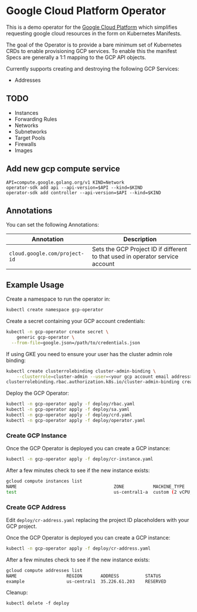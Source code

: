 # Google Cloud Platform Operator

This is a demo operator for the [Google Cloud Platform](https://cloud.google.com) which simplifies requesting google cloud resources in the form on Kubernetes Manifests.

The goal of the Operator is to provide a bare minimum set of Kubernetes CRDs to enable provisioning GCP services. To enable this the manifest Specs are generally a 1:1 mapping to the GCP API objects.

Currently supports creating and destroying the following GCP Services:

* Addresses

## TODO

* Instances
* Forwarding Rules
* Networks
* Subnetworks
* Target Pools
* Firewalls
* Images

## Add new gcp compute service

```
API=compute.google.golang.org/v1 KIND=Network
operator-sdk add api --api-version=$API --kind=$KIND
operator-sdk add controller --api-version=$API --kind=$KIND
```

## Annotations

You can set the following Annotations:

| Annotation | Description |
| ---------- | ----------- |
| `cloud.google.com/project-id` | Sets the GCP Project ID if different to that used in operator service account |


## Example Usage

Create a namespace to run the operator in:

```bash
kubectl create namespace gcp-operator
```

Create a secret containing your GCP account credentials:

```bash
kubectl -n gcp-operator create secret \
    generic gcp-operator \
  --from-file=google.json=/path/to/credentials.json
```

If using GKE you need to ensure your user has the cluster admin role binding:

```bash
kubectl create clusterrolebinding cluster-admin-binding \
    --clusterrole=cluster-admin --user=<your gcp account email address>
clusterrolebinding.rbac.authorization.k8s.io/cluster-admin-binding created
```

Deploy the GCP Operator:

```bash
kubectl -n gcp-operator apply -f deploy/rbac.yaml
kubectl -n gcp-operator apply -f deploy/sa.yaml
kubectl -n gcp-operator apply -f deploy/crd.yaml
kubectl -n gcp-operator apply -f deploy/operator.yaml
```

### Create GCP Instance

Once the GCP Operator is deployed you can create a GCP instance:

```bash
kubectl -n gcp-operator apply -f deploy/cr-instance.yaml
```

After a few minutes check to see if the new instance exists:

```bash
gcloud compute instances list
NAME                                     ZONE           MACHINE_TYPE               PREEMPTIBLE  INTERNAL_IP  EXTERNAL_IP     STATUS
test                                     us-central1-a  custom (2 vCPU, 4.00 GiB)               10.128.0.2                   RUNNING
```

### Create GCP Address

Edit `deploy/cr-address.yaml` replacing the project ID placeholders with your GCP project.

Once the GCP Operator is deployed you can create a GCP instance:

```bash
kubectl -n gcp-operator apply -f deploy/cr-address.yaml
```

After a few minutes check to see if the new instance exists:

```bash
gcloud compute addresses list
NAME                   REGION       ADDRESS          STATUS
example                us-central1  35.226.61.203    RESERVED

```

Cleanup:

```
kubectl delete -f deploy
```
